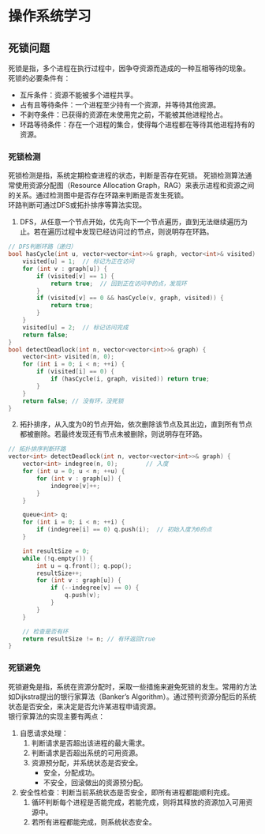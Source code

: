 # 操作系统学习

<!--more-->

## 死锁问题
死锁是指，多个进程在执行过程中，因争夺资源而造成的一种互相等待的现象。  
死锁的必要条件有：
- 互斥条件：资源不能被多个进程共享。
- 占有且等待条件：一个进程至少持有一个资源，并等待其他资源。
- 不剥夺条件：已获得的资源在未使用完之前，不能被其他进程抢占。
- 环路等待条件：存在一个进程的集合，使得每个进程都在等待其他进程持有的资源。

### 死锁检测
死锁检测是指，系统定期检查进程的状态，判断是否存在死锁。
死锁检测算法通常使用资源分配图（Resource Allocation Graph，RAG）来表示进程和资源之间的关系。通过检测图中是否存在环路来判断是否发生死锁。  
环路判断可通过DFS或拓扑排序等算法实现。  
1. DFS，从任意一个节点开始，优先向下一个节点遍历，直到无法继续遍历为止。若在遍历过程中发现已经访问过的节点，则说明存在环路。
```cpp
// DFS判断环路（递归）
bool hasCycle(int u, vector<vector<int>>& graph, vector<int>& visited) {
    visited[u] = 1;  // 标记为正在访问
    for (int v : graph[u]) {
        if (visited[v] == 1) {
            return true;  // 回到正在访问中的点，发现环
        }
        if (visited[v] == 0 && hasCycle(v, graph, visited)) {
            return true;
        }
    }
    visited[u] = 2;  // 标记访问完成
    return false;
}
bool detectDeadlock(int n, vector<vector<int>>& graph) {
    vector<int> visited(n, 0);
    for (int i = 0; i < n; ++i) {
        if (visited[i] == 0) {
            if (hasCycle(i, graph, visited)) return true;
        }
    }
    return false; // 没有环，没死锁
}
```
2. 拓扑排序，从入度为0的节点开始，依次删除该节点及其出边，直到所有节点都被删除。若最终发现还有节点未被删除，则说明存在环路。
```cpp
// 拓扑排序判断环路
vector<int> detectDeadlock(int n, vector<vector<int>>& graph) {
    vector<int> indegree(n, 0);        // 入度
    for (int u = 0; u < n; ++u) {
        for (int v : graph[u]) {
            indegree[v]++;
        }
    }

    queue<int> q;
    for (int i = 0; i < n; ++i) {
        if (indegree[i] == 0) q.push(i);  // 初始入度为0的点
    }

    int resultSize = 0;
    while (!q.empty()) {
        int u = q.front(); q.pop();
        resultSize++;
        for (int v : graph[u]) {
            if (--indegree[v] == 0) {
                q.push(v);
            }
        }
    }

    // 检查是否有环
    return resultSize != n; // 有环返回true
}
```
### 死锁避免
死锁避免是指，系统在资源分配时，采取一些措施来避免死锁的发生。常用的方法如Dijkstra提出的银行家算法（Banker’s Algorithm）。通过预判资源分配后的系统状态是否安全，来决定是否允许某进程申请资源。  
银行家算法的实现主要有两点：
1. 自愿请求处理：
    1. 判断请求是否超出该进程的最大需求。
    2. 判断请求是否超出系统的可用资源。
    3. 资源预分配，并系统状态是否安全。
       - 安全，分配成功。
       - 不安全，回滚做出的资源预分配。
2. 安全性检查：判断当前系统状态是否安全，即所有进程都能顺利完成。
   1. 循环判断每个进程是否能完成，若能完成，则将其释放的资源加入可用资源中。
   2. 若所有进程都能完成，则系统状态安全。




